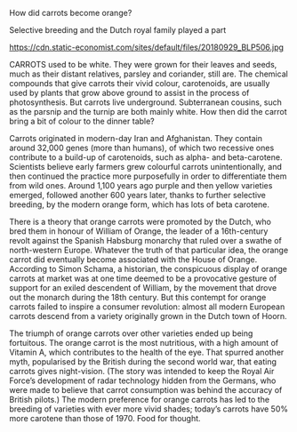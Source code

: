 How did carrots become orange?

Selective breeding and the Dutch royal family played a part

https://cdn.static-economist.com/sites/default/files/20180929_BLP506.jpg

CARROTS used to be white. They were grown for their leaves and seeds, much as their distant relatives, parsley and coriander, still are. The chemical compounds that give carrots their vivid colour, carotenoids, are usually used by plants that grow above ground to assist in the process of photosynthesis. But carrots live underground. Subterranean cousins, such as the parsnip and the turnip are both mainly white. How then did the carrot bring a bit of colour to the dinner table? 

Carrots originated in modern-day Iran and Afghanistan. They contain around 32,000 genes (more than humans), of which two recessive ones contribute to a build-up of carotenoids, such as alpha- and beta-carotene. Scientists believe early farmers grew colourful carrots unintentionally, and then continued the practice more purposefully in order to differentiate them from wild ones. Around 1,100 years ago purple and then yellow varieties emerged, followed another 600 years later, thanks to further selective breeding, by the modern orange form, which has lots of beta carotene.

There is a theory that orange carrots were promoted by the Dutch, who bred them in honour of William of Orange, the leader of a 16th-century revolt against the Spanish Habsburg monarchy that ruled over a swathe of north-western Europe. Whatever the truth of that particular idea, the orange carrot did eventually become associated with the House of Orange. According to Simon Schama, a historian, the conspicuous display of orange carrots at market was at one time deemed to be a provocative gesture of support for an exiled descendent of William, by the movement that drove out the monarch during the 18th century. But this contempt for orange carrots failed to inspire a consumer revolution: almost all modern European carrots descend from a variety originally grown in the Dutch town of Hoorn.

The triumph of orange carrots over other varieties ended up being fortuitous. The orange carrot is the most nutritious, with a high amount of Vitamin A, which contributes to the health of the eye. That spurred another myth, popularised by the British during the second world war, that eating carrots gives night-vision. (The story was intended to keep the Royal Air Force’s development of radar technology hidden from the Germans, who were made to believe that carrot consumption was behind the accuracy of British pilots.) The modern preference for orange carrots has led to the breeding of varieties with ever more vivid shades; today’s carrots have 50% more carotene than those of 1970. Food for thought.